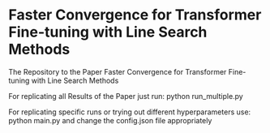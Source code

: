 # Faster Convergence for Transformer Fine-tuning with Line Search Methods
The Repository to the Paper Faster Convergence for Transformer Fine-tuning with Line Search Methods

For replicating all Results of the Paper just run:
python run_multiple.py

For replicating specific runs or trying out different hyperparameters use:
python main.py 
and change the config.json file appropriately
